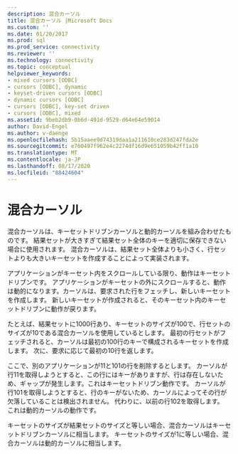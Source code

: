 ```yaml
---
description: 混合カーソル
title: 混合カーソル |Microsoft Docs
ms.custom: ''
ms.date: 01/20/2017
ms.prod: sql
ms.prod_service: connectivity
ms.reviewer: ''
ms.technology: connectivity
ms.topic: conceptual
helpviewer_keywords:
- mixed cursors [ODBC]
- cursors [ODBC], dynamic
- keyset-driven cursors [ODBC]
- dynamic cursors [ODBC]
- cursors [ODBC], key-set driven
- cursors [ODBC], mixed
ms.assetid: 9beb2db9-0b6d-491d-9529-d64e64e59014
author: David-Engel
ms.author: v-daenge
ms.openlocfilehash: 5b15aaee9d74319daa1a211610ce283d247fda2e
ms.sourcegitcommit: e700497f962e4c2274df16d9e651059b42ff1a10
ms.translationtype: MT
ms.contentlocale: ja-JP
ms.lasthandoff: 08/17/2020
ms.locfileid: "88424604"
---
```

# <a name="mixed-cursors"></a>混合カーソル

混合カーソルは、キーセットドリブンカーソルと動的カーソルを組み合わせたものです。 結果セットが大きすぎて結果セット全体のキーを適切に保存できない場合に使用されます。 混合カーソルは、結果セット全体よりも小さく、行セットよりも大きいキーセットを作成することによって実装されます。  
  
 アプリケーションがキーセット内をスクロールしている限り、動作はキーセットドリブンです。 アプリケーションがキーセットの外にスクロールすると、動作は動的になります。カーソルは、要求された行をフェッチし、新しいキーセットを作成します。 新しいキーセットが作成されると、そのキーセット内のキーセットドリブンに動作が戻ります。  
  
 たとえば、結果セットに1000行あり、キーセットのサイズが100で、行セットのサイズが10である混合カーソルを使用しているとします。 最初の行セットがフェッチされると、カーソルは最初の100行のキーで構成されるキーセットを作成します。 次に、要求に応じて最初の10行を返します。  
  
 ここで、別のアプリケーションが11と101の行を削除するとします。 カーソルが行11を取得しようとすると、この行にはキーがありますが、行は存在しないため、ギャップが発生します。これはキーセットドリブン動作です。 カーソルが行101を取得しようとすると、行のキーがないため、カーソルによってその行が欠落していることは検出されません。 代わりに、以前の行102を取得します。 これは動的カーソルの動作です。  
  
 キーセットのサイズが結果セットのサイズと等しい場合、混合カーソルはキーセットドリブンカーソルに相当します。 キーセットのサイズが1に等しい場合、混合カーソルは動的カーソルに相当します。
